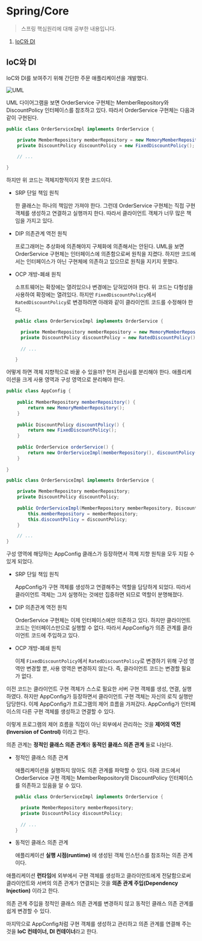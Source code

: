 # Spring/Core

> 스프링 핵심원리에 대해 공부한 내용입니다.

1. [IoC와 DI](#ioc와-di)

## IoC와 DI

IoC와 DI를 보여주기 위해 간단한 주문 애플리케이션을 개발했다. 

![UML](https://user-images.githubusercontent.com/83766322/224700912-2c1d5b01-4425-4a90-92aa-f39424c75277.png)

UML 다이어그램을 보면 OrderService 구현체는 MemberRepository와 DiscountPolicy 인터페이스를 참조하고 있다. 따라서 OrderService 구현체는 다음과 같이 구현된다.

```java
public class OrderServiceImpl implements OrderService {

	private MemberRepository memberRepository = new MemoryMemberRepository();
	private DiscountPolicy discountPolicy = new FixedDiscountPolicy();
	
    // ...

}
```

하지만 위 코드는 객체지향적이지 못한 코드이다. 

- SRP 단일 책임 원칙
  
  한 클래스는 하나의 책임만 가져야 한다. 그런데 OrderService 구현체는 직접 구현 객체를 생성하고 연결하고 실행까지 한다. 따라서 클라이언트 객체가 너무 많은 책임을 가지고 있다.

- DIP 의존관계 역전 원칙
  
  프로그래머는 추상화에 의존해야지 구체화에 의존해서는 안된다. UML을 보면 OrderService 구현체는 인터페이스에 의존함으로써 원칙을 지켰다. 하지만 코드에서는 인터페이스가 아닌 구현체에 의존하고 있으므로 원칙을 지키지 못했다.

- OCP 개방-폐쇄 원칙

  소프트웨어는 확장에는 열려있으나 변경에는 닫혀있어야 한다. 위 코드는 다형성을 사용하여 확장에는 열려있다. 하지만  ```FixedDiscountPolicy```에서 ```RatedDiscountPolicy```로 변경하려면 아래와 같이 클라이언트 코드를 수정해야 한다.
  ```java
  public class OrderServiceImpl implements OrderService {

	private MemberRepository memberRepository = new MemoryMemberRepository();
	private DiscountPolicy discountPolicy = new RatedDiscountPolicy();
	
    // ...

  }
  ```

어떻게 하면 객체 지향적으로 바꿀 수 있을까? 먼저 관심사를 분리해야 한다. 애플리케이션을 크게 사용 영역과 구성 영역으로 분리해야 한다.

```java
public class AppConfig {
	
	public MemberRepository memberRepository() {
		return new MemoryMemberRepository();
	}
	
	public DiscountPolicy discountPolicy() {
		return new FixedDiscountPolicy();
	}
	
	public OrderService orderService() {
		return new OrderServiceImpl(memberRepository(), discountPolicy());
	}
	
}

public class OrderServiceImpl implements OrderService {

	private MemberRepository memberRepository;
	private DiscountPolicy discountPolicy;
	
	public OrderServiceImpl(MemberRepository memberRepository, DiscountPolicy discountPolicy) {
		this.memberRepository = memberRepository;
		this.discountPolicy = discountPolicy;
	}

    // ...
}
```

구성 영역에 해당하는 AppConfig 클래스가 등장하면서 객체 지향 원칙을 모두 지킬 수 있게 되었다. 

- SRP 단일 책임 원칙
  
  AppConfig가 구현 객체를 생성하고 연결해주는 역할을 담당하게 되었다. 따라서 클라이언트 객체는 그저 실행하는 것에만 집중하면 되므로 역할이 분명해졌다. 

- DIP 의존관계 역전 원칙
  
  OrderService 구현체는 이제 인터페이스에만 의존하고 있다. 하지만 클라이언트 코드는 인터페이스만으로 실행할 수 없다. 따라서 AppConfig가 의존 관계를 클라이언트 코드에 주입하고 있다.

- OCP 개방-폐쇄 원칙

  이제 ```FixedDiscountPolicy```에서 ```RatedDiscountPolicy```로 변경하기 위해 구성 영역만 변경할 뿐, 사용 영역은 변경하지 않는다. 즉, 클라이언트 코드는 변경할 필요가 없다.

이전 코드는 클라이언트 구현 객체가 스스로 필요한 서버 구현 객체를 생성, 연결, 실행하였다. 하지만 AppConfig가 등장하면서 클라이언트 구현 객체는 자신의 로직 실행만 담당한다. 이제 AppConfig가 프로그램의 제어 흐름을 가져갔다. AppConfig가 인터페이스의 다른 구현 객체를 생성하고 연결할 수 있다. 

이렇게 프로그램의 제어 흐름을 직접이 아닌 외부에서 관리하는 것을 **제어의 역전(Inversion of Control)** 이라고 한다.

의존 관계는 **정적인 클래스 의존 관계**와 **동적인 클래스 의존 관계** 둘로 나뉜다.

- 정적인 클래스 의존 관계
  
  애플리케이션을 실행하지 않아도 의존 관계를 파악할 수 있다. 아래 코드에서 OrderService 구현 객체는 MemberRepository와 DiscountPolicy 인터페이스를 의존하고 있음을 알 수 있다.
  
  ```java
  public class OrderServiceImpl implements OrderService {

	private MemberRepository memberRepository;
	private DiscountPolicy discountPolicy;
	
	// ...
  }
  ```

- 동적인 클래스 의존 관계
  
  애플리케이션 **실행 시점(runtime)** 에 생성된 객체 인스턴스를 참조하는 의존 관계이다.

애플리케이션 **런타임**에 외부에서 구현 객체를 생성하고 클라이언트에게 전달함으로써 클라이언트와 서버의 의존 관계가 연결되는 것을 **의존 관계 주입(Dependency Injection)** 이라고 한다. 

의존 관계 주입을 정적인 클래스 의존 관계를 변경하지 않고 동적인 클래스 의존 관계를 쉽게 변경할 수 있다.

마지막으로 AppConfig처럼 구현 객체를 생성하고 관리하고 의존 관계를 연결해 주는 것을 **IoC 컨테이너, DI 컨테이너**라고 한다.  